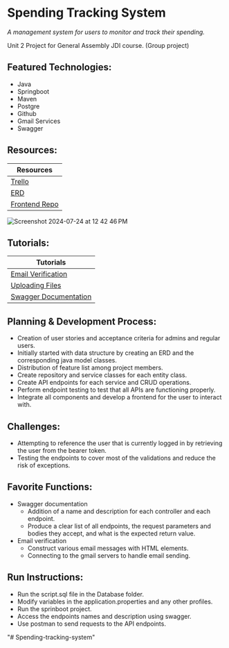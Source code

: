 # Spending Tracking System
_A management system for users to monitor and track their spending._

Unit 2 Project for General Assembly JDI course. (Group project)



## Featured Technologies:
* Java
* Springboot
* Maven
* Postgre
* Github
* Gmail Services
* Swagger


## Resources:
| Resources |
| ------ |
| [Trello](https://trello.com/invite/b/66a0cb134ac1bad7b1f64ed3/ATTIc2bb1d203e6f1e7a3cf795947b6b8aa3DB0F7E2B/spendingappboard) |
| [ERD](https://app.smartdraw.com/editor.aspx?templateId=520ece43-167b-445c-b810-fb7d35e9aba4&flags=128#depoId=58995394&credID=-65479385) |
| [Frontend Repo](https://git.generalassemb.ly/fatemamarhoon/Project2Frontend) |


![Screenshot 2024-07-24 at 12 42 46 PM](https://media.git.generalassemb.ly/user/53164/files/6118d0f2-c6d5-4ce5-8dab-cdef29c4ae47)


## Tutorials:
| Tutorials |
| ------ |
| [Email Verification](https://www.codejava.net/frameworks/spring-boot/email-verification-example)|
| [Uploading Files](https://spring.io/guides/gs/uploading-files)|
| [Swagger Documentation](https://www.baeldung.com/spring-rest-openapi-documentation)|


## Planning & Development Process:
* Creation of user stories and acceptance criteria for admins and regular users.
* Initially started with data structure by creating an ERD and the corresponding java model classes.
* Distribution of feature list among project members.
* Create repository and service classes for each entity class.
* Create API endpoints for each service and CRUD operations.
* Perform endpoint testing to test that all APIs are functioning properly.
* Integrate all components and develop a frontend for the user to interact with.

## Challenges:
* Attempting to reference the user that is currently logged in by retrieving the user from the bearer token.
* Testing the endpoints to cover most of the validations and reduce the risk of exceptions.

## Favorite Functions:
* Swagger documentation
    * Addition of a name and description for each controller and each endpoint.
    * Produce a clear list of all endpoints, the request parameters and bodies they accept, and what is the expected return value.
* Email verification
    * Construct various email messages with HTML elements.
    * Connecting to the gmail servers to handle email sending.

## Run Instructions:
* Run the script.sql file in the Database folder.
* Modify variables in the application.properties and any other profiles.
* Run the sprinboot project.
* Access the endpoints names and description using swagger.
* Use postman to send requests to the API endpoints.

"# Spending-tracking-system" 
